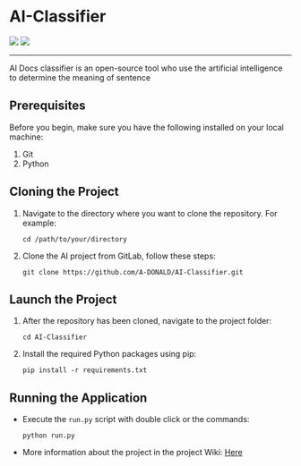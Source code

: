 # AI-Classifier
<div align="left">
   <img src="https://img.shields.io/badge/python-yellow?style=for-the-badge&logo=python">
   <img src="https://img.shields.io/badge/scikit--learn-blue?style=for-the-badge&logo=scikit-learn">
</div>

---

AI Docs classifier is an open-source tool who use the artificial intelligence to determine the meaning of sentence

## Prerequisites

Before you begin, make sure you have the following installed on your local machine:

1. Git
2. Python

## Cloning the Project

1. Navigate to the directory where you want to clone the repository. For example:

   ```
   cd /path/to/your/directory
   ```

2. Clone the AI project from GitLab, follow these steps:

   ```
   git clone https://github.com/A-DONALD/AI-Classifier.git
   ```

## Launch the Project

1. After the repository has been cloned, navigate to the project folder:

   ```
   cd AI-Classifier
   ```

2. Install the required Python packages using pip:

   ```
   pip install -r requirements.txt
   ```

## Running the Application

* Execute the `run.py` script with double click or the commands:

   ```
   python run.py
   ```

* More information about the project in the project Wiki: [Here](https://github.com/A-DONALD/AI-Classifier/wiki)

